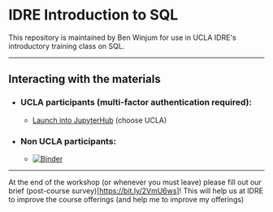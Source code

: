 # IDRE Introduction to SQL

This repository is maintained by Ben Winjum for use in UCLA IDRE's introductory training class on SQL.

---

## Interacting with the materials

* ### UCLA participants (multi-factor authentication required):

  * <a href="https://jupyter.idre.ucla.edu/hub/user-redirect/git-pull?repo=https%3A%2F%2Fgithub.com%2Fbenjum%2Fidre-intro-to-sql&urlpath=lab%2Ftree%2Fidre-intro-to-sql%2F&branch=master">Launch into JupyterHub</a> (choose UCLA)

* ### Non UCLA participants:
  * [![Binder](https://mybinder.org/badge_logo.svg)](https://mybinder.org/v2/gh/benjum/idre-intro-to-sql/master?urlpath=lab)

---

At the end of the workshop (or whenever you must leave) please fill out our brief (post-course survey)[https://bit.ly/2VmU6ws]!  This will help us at IDRE to improve the course offerings (and help me to improve my offerings)
